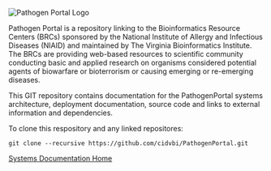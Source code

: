 ![Pathogen Portal Logo](https://github.com/cidvbi/PathogenPortal/wiki/logo.png)

Pathogen Portal is a repository linking to the Bioinformatics Resource Centers (BRCs) sponsored by the National Institute of Allergy and Infectious Diseases (NIAID) and maintained by The Virginia Bioinformatics Institute. The BRCs are providing web-based resources to scientific community conducting basic and applied research on organisms considered potential agents of biowarfare or bioterrorism or causing emerging or re-emerging diseases.

This GIT repository contains documentation for the PathogenPortal systems architecture, deployment documentation, source code and links to external information and dependencies.

To clone this respository and any linked repositores:

    git clone --recursive https://github.com/cidvbi/PathogenPortal.git

[Systems Documentation Home](https://github.com/cidvbi/PathogenPortal/wiki)



